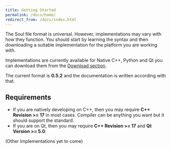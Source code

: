 ```yaml
---
title: Getting Started
permalink: /docs/home/
redirect_from: /docs/index.html
---
```


The Soul file format is universal. However, implementations may vary with how they function. 
You should start by learning the syntax and then downloading a suitable implementation for the platform you are working with.

Implementations are currently available for Native C++, Python and Qt you can download them from the [Download section](https://text-x-soul.tk/download.html).

The current format is **0.5.2** and the documentation is written according with that.

## Requirements
- If you are natively developing on C++, then you may require **C++ Revision >= 17** in most cases. Compiler can be anything you want but it should support the standard.
- If you are on Qt, then you may require **C++ Revision >= 17** and **Qt Version >= 5.0**.

(Other Implementations yet to come)
